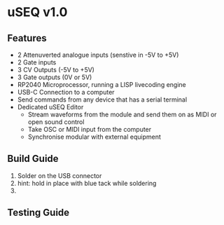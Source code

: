 # uSEQ v1.0

## Features

- 2 Attenuverted analogue inputs (senstive in -5V to +5V)
- 2 Gate inputs
- 3 CV Outputs (-5V to +5V)
- 3 Gate outputs (0V or 5V)
- RP2040 Microprocessor, running a LISP livecoding engine
- USB-C Connection to a computer
- Send commands from any device that has a serial terminal
- Dedicated uSEQ Editor
  - Stream waveforms from the module and send them on as MIDI or open sound control
  - Take OSC or MIDI input from the computer
  - Synchronise modular with external equipment

## Build Guide

1. Solder on the USB connector
  1. hint: hold in place with blue tack while soldering
2. 
## Testing Guide
